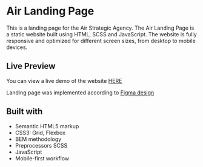 # Air Landing Page

This is a landing page for the Air Strategic Agency.
The Air Landing Page is a static website built using HTML, SCSS and JavaScript. 
The website is fully responsive and optimized for different screen sizes, from desktop to mobile devices.

## Live Preview

You can view a live demo of the website [HERE](https://oksanabaloh.github.io/Air_Landing/)

Landing page was implemented according to [Figma design](https://www.figma.com/file/7qwsWggv9BAxMi2VPhBuPr/Air-(formerly-Dia)?node-id=9138%3A35)

## Built with

- Semantic HTML5 markup
- CSS3: Grid, Flexbox
- BEM methodology
- Preprocessors SCSS
- JavaScript
- Mobile-first workflow
